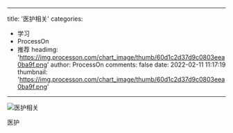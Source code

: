 
---
title: '医护相关'
categories: 
 - 学习
 - ProcessOn
 - 推荐
headimg: 'https://img.processon.com/chart_image/thumb/60d1c2d37d9c0803eea0ba9f.png'
author: ProcessOn
comments: false
date: 2022-02-11 11:17:19
thumbnail: 'https://img.processon.com/chart_image/thumb/60d1c2d37d9c0803eea0ba9f.png'
---

<div>   
<img class="thumb" alt="医护相关" src="https://img.processon.com/chart_image/thumb/60d1c2d37d9c0803eea0ba9f.png" referrerpolicy="no-referrer">
<p>医护</p>  
</div>
            
